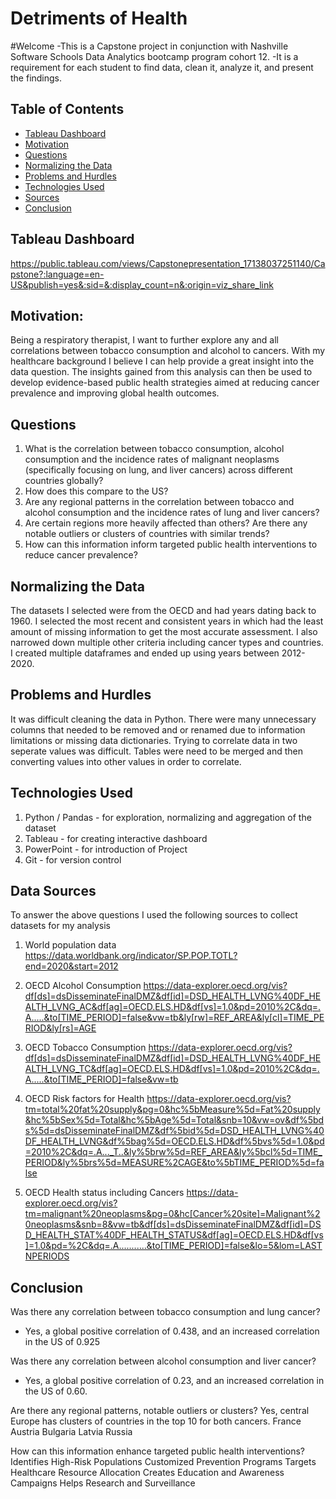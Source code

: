# Detriments of Health

#Welcome
-This is a Capstone project in conjunction with Nashville Software Schools Data Analytics bootcamp program cohort 12. 
-It is a requirement for each student to find data, clean it, analyze it, and present the findings.


## Table of Contents
* [Tableau Dashboard](#Tableau-dashboard)
* [Motivation](#motivation)
* [Questions](#questions)
* [Normalizing the Data](#normaling-the-data)
* [Problems and Hurdles](#problems-and-hurdles)
* [Technologies Used](#technologies-used)
* [Sources](#sources)
* [Conclusion](#conclusion)


## Tableau Dashboard
https://public.tableau.com/views/Capstonepresentation_17138037251140/Capstone?:language=en-US&publish=yes&:sid=&:display_count=n&:origin=viz_share_link


## Motivation:
Being a respiratory therapist, I want to further explore any and all correlations between tobacco consumption and alcohol to cancers. With my healthcare background I believe I can help provide a great insight into the data question.  The insights gained from this analysis can then be used to develop evidence-based public health strategies aimed at reducing cancer prevalence and improving global health outcomes.


## Questions
1) What is the correlation between tobacco consumption, alcohol consumption and the incidence rates of malignant neoplasms (specifically focusing on lung, and liver cancers) across different countries globally?
2) How does this compare to the US?
3) Are any regional patterns in the correlation between tobacco and alcohol consumption and the incidence rates of lung and liver cancers?
4) Are certain regions more heavily affected than others? Are there any notable outliers or clusters of countries with similar trends?
5) How can this information inform targeted public health interventions to reduce cancer prevalence?


## Normalizing the Data
The datasets I selected were from the OECD and had years dating back to 1960. I selected the most recent and consistent years in which had the least amount of missing information to get the most accurate assessment. I also narrowed down multiple other criteria including cancer types and countries. I created multiple dataframes and ended up using years between 2012-2020.


## Problems and Hurdles
It was difficult cleaning the data in Python. There were many unnecessary columns that needed to be removed and or renamed due to information limitations or missing data dictionaries. Trying to correlate data in two seperate values was difficult. Tables were need to be merged and then converting values into other values in order to correlate.


## Technologies Used
1) Python / Pandas - for exploration, normalizing and aggregation of the dataset
2) Tableau - for creating interactive dashboard
3) PowerPoint - for introduction of Project
4) Git - for version control


## Data Sources
To answer the above questions I used the following sources to collect datasets for my analysis

1) World population data
https://data.worldbank.org/indicator/SP.POP.TOTL?end=2020&start=2012

2) OECD Alcohol Consumption
https://data-explorer.oecd.org/vis?df[ds]=dsDisseminateFinalDMZ&df[id]=DSD_HEALTH_LVNG%40DF_HEALTH_LVNG_AC&df[ag]=OECD.ELS.HD&df[vs]=1.0&pd=2010%2C&dq=.A.....&to[TIME_PERIOD]=false&vw=tb&ly[rw]=REF_AREA&ly[cl]=TIME_PERIOD&ly[rs]=AGE

3) OECD Tobacco Consumption
https://data-explorer.oecd.org/vis?df[ds]=dsDisseminateFinalDMZ&df[id]=DSD_HEALTH_LVNG%40DF_HEALTH_LVNG_TC&df[ag]=OECD.ELS.HD&df[vs]=1.0&pd=2010%2C&dq=.A.....&to[TIME_PERIOD]=false&vw=tb

4) OECD Risk factors for Health
https://data-explorer.oecd.org/vis?tm=total%20fat%20supply&pg=0&hc%5bMeasure%5d=Fat%20supply&hc%5bSex%5d=Total&hc%5bAge%5d=Total&snb=10&vw=ov&df%5bds%5d=dsDisseminateFinalDMZ&df%5bid%5d=DSD_HEALTH_LVNG%40DF_HEALTH_LVNG&df%5bag%5d=OECD.ELS.HD&df%5bvs%5d=1.0&pd=2010%2C&dq=.A..._T..&ly%5brw%5d=REF_AREA&ly%5bcl%5d=TIME_PERIOD&ly%5brs%5d=MEASURE%2CAGE&to%5bTIME_PERIOD%5d=false

5) OECD Health status including Cancers
https://data-explorer.oecd.org/vis?tm=malignant%20neoplasms&pg=0&hc[Cancer%20site]=Malignant%20neoplasms&snb=8&vw=tb&df[ds]=dsDisseminateFinalDMZ&df[id]=DSD_HEALTH_STAT%40DF_HEALTH_STATUS&df[ag]=OECD.ELS.HD&df[vs]=1.0&pd=%2C&dq=.A...........&to[TIME_PERIOD]=false&lo=5&lom=LASTNPERIODS


## Conclusion
Was there any correlation between tobacco consumption and lung cancer? 

- Yes, a global positive correlation of 0.438, and an increased correlation in the US of 0.925

Was there any correlation between alcohol consumption and liver cancer?

- Yes, a global positive correlation of 0.23, and an increased correlation in the US of 0.60.

Are there any regional patterns, notable outliers or clusters? 
Yes, central Europe has clusters of countries in the top 10 for both cancers. 
France
Austria
Bulgaria
Latvia
Russia

How can this information enhance targeted public health interventions?
Identifies High-Risk Populations
Customized Prevention Programs
Targets Healthcare Resource Allocation
Creates Education and Awareness Campaigns
Helps Research and Surveillance


